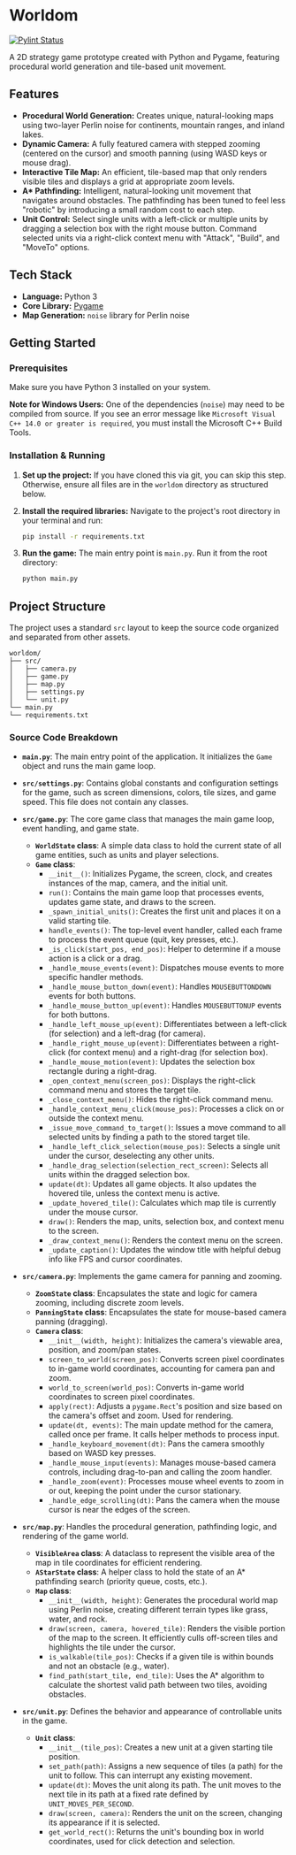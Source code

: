 # Worldom

[![Pylint Status](https://github.com/TonyKennah/worldom/actions/workflows/pylint.yml/badge.svg)](https://github.com/TonyKennah/worldom/actions/workflows/pylint.yml)

A 2D strategy game prototype created with Python and Pygame, featuring procedural world generation and tile-based unit movement.

## Features

*   **Procedural World Generation:** Creates unique, natural-looking maps using two-layer Perlin noise for continents, mountain ranges, and inland lakes.
*   **Dynamic Camera:** A fully featured camera with stepped zooming (centered on the cursor) and smooth panning (using WASD keys or mouse drag).
*   **Interactive Tile Map:** An efficient, tile-based map that only renders visible tiles and displays a grid at appropriate zoom levels.
*   **A\* Pathfinding:** Intelligent, natural-looking unit movement that navigates around obstacles. The pathfinding has been tuned to feel less "robotic" by introducing a small random cost to each step.
*   **Unit Control:** Select single units with a left-click or multiple units by dragging a selection box with the right mouse button. Command selected units via a right-click context menu with "Attack", "Build", and "MoveTo" options.

## Tech Stack

*   **Language:** Python 3
*   **Core Library:** [Pygame](https://www.pygame.org/news)
*   **Map Generation:** `noise` library for Perlin noise

## Getting Started

### Prerequisites

Make sure you have Python 3 installed on your system.

**Note for Windows Users:** One of the dependencies (`noise`) may need to be compiled from source. If you see an error message like `Microsoft Visual C++ 14.0 or greater is required`, you must install the Microsoft C++ Build Tools.

### Installation & Running

1.  **Set up the project:**
    If you have cloned this via git, you can skip this step. Otherwise, ensure all files are in the `worldom` directory as structured below.

2.  **Install the required libraries:**
    Navigate to the project's root directory in your terminal and run:
    ```bash
    pip install -r requirements.txt
    ```

3.  **Run the game:**
    The main entry point is `main.py`. Run it from the root directory:
    ```bash
    python main.py
    ```

## Project Structure

The project uses a standard `src` layout to keep the source code organized and separated from other assets.

```
worldom/
├── src/
│   ├── camera.py
│   ├── game.py
│   ├── map.py
│   ├── settings.py
│   └── unit.py
└── main.py
└── requirements.txt
```


### Source Code Breakdown

*   **`main.py`**: The main entry point of the application. It initializes the `Game` object and runs the main game loop.

*   **`src/settings.py`**: Contains global constants and configuration settings for the game, such as screen dimensions, colors, tile sizes, and game speed. This file does not contain any classes.

*   **`src/game.py`**: The core game class that manages the main game loop, event handling, and game state.
    *   **`WorldState` class**: A simple data class to hold the current state of all game entities, such as units and player selections.
    *   **`Game` class**:
        *   `__init__()`: Initializes Pygame, the screen, clock, and creates instances of the map, camera, and the initial unit.
        *   `run()`: Contains the main game loop that processes events, updates game state, and draws to the screen.
        *   `_spawn_initial_units()`: Creates the first unit and places it on a valid starting tile.
        *   `handle_events()`: The top-level event handler, called each frame to process the event queue (quit, key presses, etc.).
        *   `_is_click(start_pos, end_pos)`: Helper to determine if a mouse action is a click or a drag.
        *   `_handle_mouse_events(event)`: Dispatches mouse events to more specific handler methods.
        *   `_handle_mouse_button_down(event)`: Handles `MOUSEBUTTONDOWN` events for both buttons.
        *   `_handle_mouse_button_up(event)`: Handles `MOUSEBUTTONUP` events for both buttons.
        *   `_handle_left_mouse_up(event)`: Differentiates between a left-click (for selection) and a left-drag (for camera).
        *   `_handle_right_mouse_up(event)`: Differentiates between a right-click (for context menu) and a right-drag (for selection box).
        *   `_handle_mouse_motion(event)`: Updates the selection box rectangle during a right-drag.
        *   `_open_context_menu(screen_pos)`: Displays the right-click command menu and stores the target tile.
        *   `_close_context_menu()`: Hides the right-click command menu.
        *   `_handle_context_menu_click(mouse_pos)`: Processes a click on or outside the context menu.
        *   `_issue_move_command_to_target()`: Issues a move command to all selected units by finding a path to the stored target tile.
        *   `_handle_left_click_selection(mouse_pos)`: Selects a single unit under the cursor, deselecting any other units.
        *   `_handle_drag_selection(selection_rect_screen)`: Selects all units within the dragged selection box.
        *   `update(dt)`: Updates all game objects. It also updates the hovered tile, unless the context menu is active.
        *   `_update_hovered_tile()`: Calculates which map tile is currently under the mouse cursor.
        *   `draw()`: Renders the map, units, selection box, and context menu to the screen.
        *   `_draw_context_menu()`: Renders the context menu on the screen.
        *   `_update_caption()`: Updates the window title with helpful debug info like FPS and cursor coordinates.

*   **`src/camera.py`**: Implements the game camera for panning and zooming.
    *   **`ZoomState` class**: Encapsulates the state and logic for camera zooming, including discrete zoom levels.
    *   **`PanningState` class**: Encapsulates the state for mouse-based camera panning (dragging).
    *   **`Camera` class**:
        *   `__init__(width, height)`: Initializes the camera's viewable area, position, and zoom/pan states.
        *   `screen_to_world(screen_pos)`: Converts screen pixel coordinates to in-game world coordinates, accounting for camera pan and zoom.
        *   `world_to_screen(world_pos)`: Converts in-game world coordinates to screen pixel coordinates.
        *   `apply(rect)`: Adjusts a `pygame.Rect`'s position and size based on the camera's offset and zoom. Used for rendering.
        *   `update(dt, events)`: The main update method for the camera, called once per frame. It calls helper methods to process input.
        *   `_handle_keyboard_movement(dt)`: Pans the camera smoothly based on WASD key presses.
        *   `_handle_mouse_input(events)`: Manages mouse-based camera controls, including drag-to-pan and calling the zoom handler.
        *   `_handle_zoom(event)`: Processes mouse wheel events to zoom in or out, keeping the point under the cursor stationary.
        *   `_handle_edge_scrolling(dt)`: Pans the camera when the mouse cursor is near the edges of the screen.

*   **`src/map.py`**: Handles the procedural generation, pathfinding logic, and rendering of the game world.
    *   **`VisibleArea` class**: A dataclass to represent the visible area of the map in tile coordinates for efficient rendering.
    *   **`AStarState` class**: A helper class to hold the state of an A* pathfinding search (priority queue, costs, etc.).
    *   **`Map` class**:
        *   `__init__(width, height)`: Generates the procedural world map using Perlin noise, creating different terrain types like grass, water, and rock.
        *   `draw(screen, camera, hovered_tile)`: Renders the visible portion of the map to the screen. It efficiently culls off-screen tiles and highlights the tile under the cursor.
        *   `is_walkable(tile_pos)`: Checks if a given tile is within bounds and not an obstacle (e.g., water).
        *   `find_path(start_tile, end_tile)`: Uses the A* algorithm to calculate the shortest valid path between two tiles, avoiding obstacles.

*   **`src/unit.py`**: Defines the behavior and appearance of controllable units in the game.
    *   **`Unit` class**:
        *   `__init__(tile_pos)`: Creates a new unit at a given starting tile position.
        *   `set_path(path)`: Assigns a new sequence of tiles (a path) for the unit to follow. This can interrupt any existing movement.
        *   `update(dt)`: Moves the unit along its path. The unit moves to the next tile in its path at a fixed rate defined by `UNIT_MOVES_PER_SECOND`.
        *   `draw(screen, camera)`: Renders the unit on the screen, changing its appearance if it is selected.
        *   `get_world_rect()`: Returns the unit's bounding box in world coordinates, used for click detection and selection.
